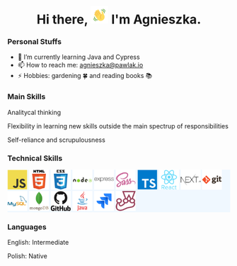<h1 align="center">
  Hi there,
    <img src="wave.gif"
         alt="Wawing hand"
         height="40"
         width"40" />
  I'm Agnieszka.
  </h1>

### Personal Stuffs
* 🌱 I’m currently learning Java and Cypress
* 📫 How to reach me: agnieszka@pawlak.io
* ⚡ Hobbies: gardening 🍀 and reading books 📚

### Main Skills
<div>
  <p>Analitycal thinking</p>
  <p>Flexibility in learning new skills outside the main spectrup of responsibilities</p>
  <p>Self-reliance and scrupulousness</p>
</div>

### Technical Skills
<div display="flex" flex-wrap:"wrap" gap="12" style="background-color:#F0F8FF">
  <img src="https://github.com/devicons/devicon/blob/master/icons/javascript/javascript-original.svg" alt="javascript" width="45" height="45" />
  <img src="https://github.com/devicons/devicon/blob/master/icons/html5/html5-original-wordmark.svg" alt="html" width="45" height="45" />
  <img src="https://github.com/devicons/devicon/blob/master/icons/css3/css3-original-wordmark.svg" alt="css" width="45" height="45" />
  <img src="https://github.com/devicons/devicon/blob/master/icons/nodejs/nodejs-original-wordmark.svg" alt="node" width="45" height="45" ba />
  <img src="https://github.com/devicons/devicon/blob/master/icons/express/express-original-wordmark.svg" alt="express" width="45" height="45" />

  <img src="https://github.com/devicons/devicon/blob/master/icons/sass/sass-original.svg" alt="sass" width="45" height="45" />
  <img src="https://github.com/devicons/devicon/blob/master/icons/typescript/typescript-original.svg" alt="typescript" width="45" height="45" />
  <img src="https://github.com/devicons/devicon/blob/master/icons/react/react-original-wordmark.svg" alt="react" width="45" height="45" />
  <img src="https://github.com/devicons/devicon/blob/master/icons/nextjs/nextjs-original-wordmark.svg" alt="next" width="45" height="45" />

  <img src="https://github.com/devicons/devicon/blob/master/icons/git/git-original-wordmark.svg" alt="git" width="45" height="45" />
  <img src="https://github.com/devicons/devicon/blob/master/icons/mysql/mysql-original-wordmark.svg" alt="mysql" width="45" height="45" />
  <img src="https://github.com/devicons/devicon/blob/master/icons/mongodb/mongodb-original-wordmark.svg" alt="mongodb" width="45" height="45" />
  <img src="https://github.com/devicons/devicon/blob/master/icons/github/github-original-wordmark.svg" alt="github" width="45" height="45" />

  <img src="https://github.com/devicons/devicon/blob/master/icons/java/java-original-wordmark.svg" alt="java" width="45" height="45" />
  <img src="https://github.com/devicons/devicon/blob/master/icons/jira/jira-original.svg" alt="jira" width="45" height="45" />
  <img src="https://github.com/devicons/devicon/blob/master/icons/jest/jest-plain.svg" alt="jest" width="45" height="45" />
</div>
                                                                                                                       
### Languages
<div>
  <p>English: Intermediate</p>
  <p>Polish: Native</p>
</div>
                                                                                                                        









